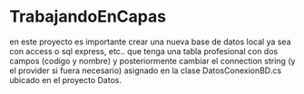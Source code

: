 # TrabajandoEnCapas
en este proyecto es importante crear una nueva base de datos local ya sea con access o sql express, etc.. que tenga una tabla profesional con dos campos (codigo y nombre) y posteriormente cambiar el connection string (y el provider si fuera necesario) asignado en la clase DatosConexionBD.cs ubicado en el proyecto Datos.
